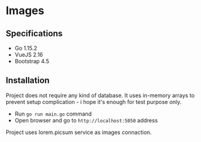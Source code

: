 # Images

## Specifications

- Go 1.15.2 
- VueJS 2.16
- Bootstrap 4.5


## Installation

Project does not require any kind of database. It uses in-memory arrays to prevent setup complication - i hope it's enough for test purpose only.

- Run `go run main.go` command
- Open browser and go to `http://localhost:5050` address 

Project uses lorem.picsum service as images connaction.